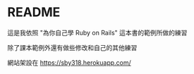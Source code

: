 # README

這是我依照 "為你自己學 Ruby on Rails" 這本書的範例所做的練習

除了課本範例外還有做些修改和自己的其他練習

網站架設在 https://sby318.herokuapp.com/

